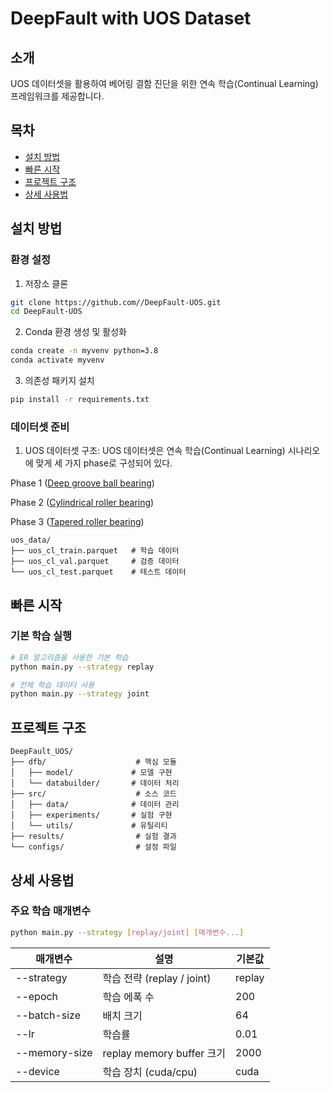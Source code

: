 # DeepFault with UOS Dataset

## 소개
 UOS 데이터셋을 활용하여 베어링 결함 진단을 위한 연속 학습(Continual Learning) 프레임워크를 제공합니다. 

## 목차
- [설치 방법](#설치-방법)
- [빠른 시작](#빠른-시작)
- [프로젝트 구조](#프로젝트-구조)
- [상세 사용법](#상세-사용법)

## 설치 방법

### 환경 설정

1. 저장소 클론
```bash
git clone https://github.com//DeepFault-UOS.git
cd DeepFault-UOS
```

2. Conda 환경 생성 및 활성화
```bash
conda create -n myvenv python=3.8
conda activate myvenv
```

3. 의존성 패키지 설치
```bash
pip install -r requirements.txt
```

### 데이터셋 준비

1. UOS 데이터셋 구조:
UOS 데이터셋은 연속 학습(Continual Learning) 시나리오에 맞게 세 가지 phase로 구성되어 있다.

Phase 1  ([Deep groove ball bearing](https://data.mendeley.com/datasets/53vtnjy6c6/1))

Phase 2 ([Cylindrical roller bearing](https://data.mendeley.com/datasets/7trwzz77xh/1))

Phase 3 ([Tapered roller bearing](https://data.mendeley.com/datasets/2cygy6y4rk/1))

```
uos_data/
├── uos_cl_train.parquet   # 학습 데이터
├── uos_cl_val.parquet     # 검증 데이터
└── uos_cl_test.parquet    # 테스트 데이터
```

## 빠른 시작

### 기본 학습 실행
```bash
# ER 알고리즘을 사용한 기본 학습
python main.py --strategy replay

# 전체 학습 데이터 사용
python main.py --strategy joint
```


## 프로젝트 구조
```
DeepFault_UOS/
├── dfb/                    # 핵심 모듈
│   ├── model/             # 모델 구현
│   └── databuilder/       # 데이터 처리
├── src/                    # 소스 코드
│   ├── data/              # 데이터 관리
│   ├── experiments/       # 실험 구현
│   └── utils/             # 유틸리티
├── results/                # 실험 결과
└── configs/                # 설정 파일
```

## 상세 사용법

### 주요 학습 매개변수
```bash
python main.py --strategy [replay/joint] [매개변수...]
```

| 매개변수 | 설명 | 기본값 |
|---------|------|--------|
| --strategy | 학습 전략 (replay / joint) | replay |
| --epoch | 학습 에폭 수 | 200 |
| --batch-size | 배치 크기 | 64 |
| --lr | 학습률 | 0.01 |
| --memory-size | replay memory buffer 크기 | 2000 |
| --device | 학습 장치 (cuda/cpu) | cuda |


